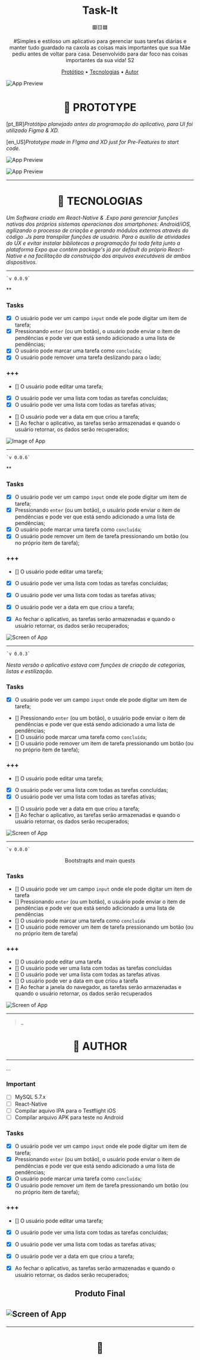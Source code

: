  <h1 align="center">Task-It</h1>
 <p align="center">🟥🟨🟦</p>

<p align="center" font-style="italic"> #Simples e estiloso um aplicativo para gerenciar suas tarefas diárias e manter tudo guardado na caxola as coisas mais importantes que sua Mãe pediu antes de voltar para casa. Desenvolvido para dar foco nas coisas importantes da sua vida! S2 </p>

<p align="center">
 <a href="#prototipo">Protótipo</a> •
 <a href="#tecnologias">Tecnologias</a> • 
 <a href="#autor">Autor</a>
</p>

![App Preview](/src/assets/img/Task-It-cover.png)

<h1 href="#prototipo" align="center">🧪 PROTOTYPE</h1>

[pt_BR]*Protótipo planejado antes da programação do aplicativo, para UI foi utilizado Figma & XD.*

[en_US]*Prototype made in F!gma and XD just for Pre-Features to start code.*

![App Preview](/src/assets/img/TASK-IT.png)

![App Preview](/src/assets/img/Task-It-v0.png)

---

<h1 href="#tecnologias" align="center">🚀 TECNOLOGIAS</h1>

*Um Software criado em React-Native & .Expo para gerenciar funções nativas dos próprios sistemas operacionas dos smartphones: Android/iOS, agilizando o processo de criação e gerando módulos externos através do código .Js para transpilar funções de usuário. Para o auxilio de atividades do UX e evitar instalar bibliotecas a programação foi toda feita junto a plataforma Expo que contém package's já por default do próprio React-Native e na facilitação da construição dos arquivos executáveis de ambos dispositivos.*

---

    `v 0.0.9`

**

### Tasks

- [x] O usuário pode ver um campo `input` onde ele pode digitar um item de tarefa;
- [x] Pressionando `enter` (ou um botão), o usuário pode enviar o item de pendências e pode ver que está sendo adicionado a uma lista de pendências;
- [x] O usuário pode marcar uma tarefa como `concluída`;
- [x] O usuário pode remover uma tarefa deslizando para o lado;

### +++

- [] O usuário pode editar uma tarefa;
- [x] O usuário pode ver uma lista com todas as tarefas concluídas;
- [x] O usuário pode ver uma lista com todas as tarefas ativas;
- [] O usuário pode ver a data em que criou a tarefa;
- [] Ao fechar o aplicativo, as tarefas serão armazenadas e quando o usuário retornar, os dados serão recuperados;


![Image of App](/assets/img/Screen-v9.PNG)

---

    `v 0.0.6`

**

### Tasks

- [x] O usuário pode ver um campo `input` onde ele pode digitar um item de tarefa;
- [x] Pressionando `enter` (ou um botão), o usuário pode enviar o item de pendências e pode ver que está sendo adicionado a uma lista de pendências;
- [x] O usuário pode marcar uma tarefa como `concluída`;
- [x] O usuário pode remover um item de tarefa pressionando um botão (ou no próprio item de tarefa);

### +++

- [] O usuário pode editar uma tarefa;
- [x] O usuário pode ver uma lista com todas as tarefas concluídas;
- [x] O usuário pode ver uma lista com todas as tarefas ativas;
- [x] O usuário pode ver a data em que criou a tarefa;
- [x] Ao fechar o aplicativo, as tarefas serão armazenadas e quando o usuário retornar, os dados serão recuperados;


![Screen of App](/assets/img/Screen-v6.PNG)

---

    `v 0.0.3`

*Nesta versão o aplicativo estava com funções de criação de categorias, listas e estilização.*

### Tasks

- [x] O usuário pode ver um campo `input` onde ele pode digitar um item de tarefa;
- [] Pressionando `enter` (ou um botão), o usuário pode enviar o item de pendências e pode ver que está sendo adicionado a uma lista de pendências;
- [] O usuário pode marcar uma tarefa como `concluída`;
- [] O usuário pode remover um item de tarefa pressionando um botão (ou no próprio item de tarefa);

### +++

- [] O usuário pode editar uma tarefa;
- [x] O usuário pode ver uma lista com todas as tarefas concluídas;
- [x] O usuário pode ver uma lista com todas as tarefas ativas;
- [] O usuário pode ver a data em que criou a tarefa;
- [] Ao fechar o aplicativo, as tarefas serão armazenadas e quando o usuário retornar, os dados serão recuperados;


![Screen of App](/src/assets/img/Screen-v3.png)

---

    `v 0.0.0`

<p align="center">Bootstrapts and main quests</p>

### Tasks

- [] O usuário pode ver um campo `input` onde ele pode digitar um item de tarefa
- [] Pressionando `enter` (ou um botão), o usuário pode enviar o item de pendências e pode ver que está sendo adicionado a uma lista de pendências
- [] O usuário pode marcar uma tarefa como `concluída`
- [] O usuário pode remover um item de tarefa pressionando um botão (ou no próprio item de tarefa)

### +++

- [] O usuário pode editar uma tarefa
- [] O usuário pode ver uma lista com todas as tarefas concluídas
- [] O usuário pode ver uma lista com todas as tarefas ativas
- [] O usuário pode ver a data em que criou a tarefa
- [] Ao fechar a janela do navegador, as tarefas serão armazenadas e quando o usuário retornar, os dados serão recuperados

![Screen of App](/src/assets/img/Task-It-v0.png)


---

  >_


<h1 href="#author" align="center">📌 AUTHOR</h1>

---

*...*

### Important

-   [ ] MySQL 5.7.x
-   [ ] React-Native
-   [ ] Compilar aquivo IPA para o Testflight iOS
-   [ ] Compilar arquivo APK para teste no Android

### Tasks

- [x] O usuário pode ver um campo `input` onde ele pode digitar um item de tarefa;
- [x] Pressionando `enter` (ou um botão), o usuário pode enviar o item de pendências e pode ver que está sendo adicionado a uma lista de pendências;
- [x] O usuário pode marcar uma tarefa como `concluída`;
- [x] O usuário pode remover um item de tarefa pressionando um botão (ou no próprio item de tarefa);

### +++

- [] O usuário pode editar uma tarefa;
- [x] O usuário pode ver uma lista com todas as tarefas concluídas;
- [x] O usuário pode ver uma lista com todas as tarefas ativas;
- [x] O usuário pode ver a data em que criou a tarefa;
- [x] Ao fechar o aplicativo, as tarefas serão armazenadas e quando o usuário retornar, os dados serão recuperados;


<h2 align="center">Produto Final<h2>

![Screen of App](/assets/img/Screen-vF.PNG)

---

<h1 align="center">🍕</h1>